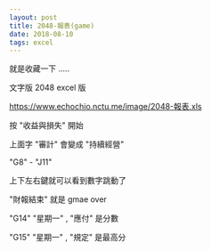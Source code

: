 ```yaml
---
layout: post
title: 2048-報表(game)
date: 2018-08-10
tags: excel
---
```


就是收藏一下 .....

文字版 2048 excel 版

https://www.echochio.nctu.me/image/2048-報表.xls


按 "收益與損失"  開始

上面字 "審計" 會變成 "持續經營"

"G8" - "J11"

上下左右鍵就可以看到數字跳動了

"財報結束" 就是 gmae over

"G14" "星期一" , "應付" 是分數

"G15" "星期一" , "規定" 是最高分
